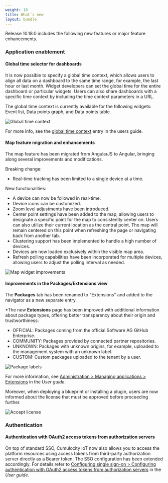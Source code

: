 ```yaml
---
weight: 10
title: What´s new
layout: bundle
---
```


Release 10.18.0 includes the following new features or major feature enhancements.

### Application enablement
#### Global time selector for dashboards

It is now possible to specify a global time context, which allows users to align all data on a dashboard to the same time range, for example, the last hour or last month. Widget developers can set the global time for the entire dashboard or particular widgets. Users can also share dashboards with a specific time context by including the time context parameters in a URL.

The global time context is currently available for the following widgets: Event list, Data points graph, and Data points table.

![Global time context](/images/release-10-18/global-time-context.png)

For more info, see the [global time context](https://www.cumulocity.com/guides/10.18.0/users-guide/cockpit/#global-time-context) entry in the users guide.

#### Map feature migration and enhancements

The map feature has been migrated from AngularJS to Angular, bringing along several improvements and modifications.

Breaking change:
* Real-time tracking has been limited to a single device at a time.
  
New functionalities:

* A device can now be followed in real-time.
* Device icons can be customized.
* Zoom level adjustments have been introduced.
* Center point settings have been added to the map, allowing users to designate a specific point for the map to consistently center on. Users can also utilize their current location as the central point. The map will remain centered on this point when refreshing the page or navigating back from another tab.
* Clustering support has been implemented to handle a high number of devices.
* Devices are now loaded exclusively within the visible map area.
* Refresh polling capabilities have been incorporated for multiple devices, allowing users to adjust the polling interval as needed.

![Map widget improvements](/images/release-10-18/map-widget-improvements.png)

#### Improvements in the Packages/Extensions view

The **Packages** tab has been renamed to "Extensions" and added to the navigator as a new separate entry.

*The new **Extensions** page has been improved with additional information about package types, offering better transparency about their origin and trustworthiness:
  * OFFICIAL: Packages coming from the official Software AG GitHub Enterprise.
  * COMMUNITY: Packages provided by connected partner repositories.
  * UNKNOWN: Packages with unknown origins, for example, uploaded to the management system with an unknown label.
  * CUSTOM: Custom packages uploaded to the tenant by a user.

![Package labels](/images/release-10-18/package-labels.png)

For more information, see [Administration > Managing applications > Extensions](https://www.cumulocity.com/guides/10.18.0/users-guide/administration/#extensions) in the *User guide*.

Moreover, when deploying a blueprint or installing a plugin, users are now informed about the license that must be approved before proceeding further.

![Accept license](/images/release-10-18/accept-license.png)

### Authentication

#### Authentication with OAuth2 access tokens from authorization servers

On top of standard SSO, Cumulocity IoT now also allows you to access the platform resources using access tokens from third-party authorization server directly as a Bearer token. The SSO configuration has been extended accordingly. For details refer to [Configuring single sign-on > Configuring authentication with OAuth2 access tokens from authorization servers](https://cumulocity.com/guides/10.18.0/users-guide/administration/#configuring-authentication-with-oauth2-access-tokens-from-authorization-servers) in the *User guide*.
